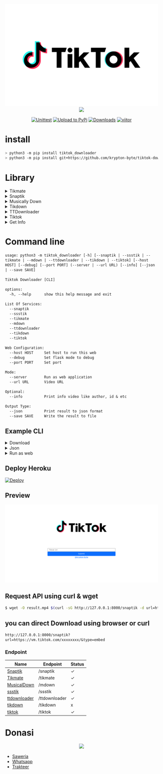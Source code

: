<p align="center">
<img src="tiktok_downloader/static/tiktok.svg"><br>
<img src="https://img.shields.io/badge/AUTHOR-KRYPTON--BYTE-brightgreen">
</p>
<center>
    
[![Unittest](https://github.com/krypton-byte/tiktok-downloader/actions/workflows/unittest.yml/badge.svg)](https://github.com/krypton-byte/tiktok-downloader/actions/workflows/unittest.yml)
[![Upload to PyPi](https://github.com/krypton-byte/tiktok-downloader/actions/workflows/python-publish.yml/badge.svg?branch=0.1.7&event=release)](https://github.com/krypton-byte/tiktok-downloader/actions/workflows/python-publish.yml)
[![Downloads](https://static.pepy.tech/personalized-badge/tiktok-downloader?period=total&units=none&left_color=black&right_color=orange&left_text=Downloads)](https://pepy.tech/project/tiktok-downloader)
[![viitor](https://visitor-badge.glitch.me/badge?page_id=krypton-byte.tiktok-downloader)]()

</center>

# install

```bash
> python3 -m pip install tiktok_downloader
> python3 -m pip install git+https://github.com/krypton-byte/tiktok-downloader
```

# Library
<details>
<summary>Tikmate</summary>

```python
>>> from tiktok_downloader import Tikmate
>>> d=Tikmate("url")
[<[type: "video" watermark: False]>, <[type: "video" watermark: False]>]
>>> d[0].download('video.mp4')
```

</details>

<details>
<summary>Snaptik</summary>

```python
>>> from tiktok_downloader import snaptik
>>> d=Snaptik('https://vt.tiktok.com/xxxxxx/')
>>> d
[<[type: "video" watermark: False]>]
>>> d[0].download('video.mp4')
```
</details>

<details>
<summary>Musically Down</summary>

```python
>>> from tiktok_downloader import mdown
>>> d=mdown('https://vt.tiktok.com/xxxxxx/')
>>> d
[<[type: "video" watermark: False]>]
>>> d[0].download('video.mp4')
```
</details>

<details>
<summary>Tikdown</summary>

```python
>>> from tiktok_downloader import tikdown
>>> d=tikdown('https://vt.tiktok.com/xxxxxx/')
>>> d
[<[type: "video" watermark: False]>]
>>> d[0].download('video.mp4')
```
</details>

<details>
<summary>TTDownloader</summary>

```python
>>> from tiktok_downloader import ttdownloader
>>> d=ttdownloader'https://vt.tiktok.com/xxxxxx/')
>>> d
[<[type: "video" watermark: False]>]
>>> d[0].download('video.mp4')
```
</details>

<details>
<summary>Tiktok</summary>

```python
>>> from tiktok_downloader import VideoInfo
>>> d=VideoInfo.service('https://vt.tiktok.com/xxxxxx/')
>>> d
[<[type: "video" watermark: False]>]
>>> d[0].download('video.mp4')
```
</details>

<details>
<summary>Get Info</summary>

```python
>>> from tiktok_downloader import VideoInfo
>>> VideoInfo.get_info('https://vt.tiktok.com/xxxxxx/')
```
</details>

# Command line

```
usage: python3 -m tiktok_downloader [-h] [--snaptik | --ssstik | --tikmate | --mdown | --ttdownloader | --tikdown | --tiktok] [--host HOST] [--debug] [--port PORT] (--server | --url URL) [--info] [--json | --save SAVE]

Tiktok Downloader [CLI]

options:
  -h, --help      show this help message and exit

List Of Services:
  --snaptik
  --ssstik
  --tikmate
  --mdown
  --ttdownloader
  --tikdown
  --tiktok

Web Configuration:
  --host HOST     Set host to run this web
  --debug         Set flask mode to debug
  --port PORT     Set port

Mode:
  --server        Run as web application
  --url URL       Video URL

Optional:
  --info          Print info video like author, id & etc

Output Type:
  --json          Print result to json format
  --save SAVE     Write the result to file
```
## Example CLI

<details>
<summary>Download</summary>

```bash
$ python3 -m tiktok_downloader --url https://vt.tiktok.com/lorem --snaptik --save tiktok.mp4
```

</details>

<details>
<summary>Json</summary>

```bash
$ python3 -m tiktok_downloader --url https://vt.tiktok.com/lorem --snaptik --json
```

</details>

<details><summary>Run as web</summary>

```bash
$ python3 -m tiktok_downloader --host=0.0.0.0 --port=8000 --server
 * Serving Flask app 'tiktok_downloader.server' (lazy loading)
 * Environment: production
   WARNING: This is a development server. Do not use it in a production deployment.
   Use a production WSGI server instead.
 * Debug mode: off
 * Running on http://127.0.0.1:8000 (Press CTRL+C to quit)
```
</details>

## Deploy Heroku
[![Deploy](https://www.herokucdn.com/deploy/button.svg)](https://heroku.com/deploy?template=https://github.com/krypton-byte/tiktok-downloader/tree/master)
## Preview
<img src="image/web.png">

## Request API using curl & wget

```bash
$ wget -O result.mp4 $(curl -sG http://127.0.0.1:8000/snaptik -d url=https://vm.tiktok.com/xxxxxxxx/|jq .[0].url -r)
```
## you can direct Download using browser or curl
```
http://127.0.0.1:8000/snaptik?url=https://vm.tiktok.com/xxxxxxxx/&type=embed
```
### Endpoint 
| Name | Endpoint | Status|
|----|---------|--------|
| <a href="https://snaptik.app">Snaptik</a> | /snaptik | ✓
| <a href="https://tikmate.online">Tikmate</a> | /tikmate |✓
| <a href="https://musicaldown.com/">MusicalDown | /mdown|✓
| <a href="https://ssstik.io">ssstik</a> | /ssstik | ✓
| <a href="https://ttdownloader.com/">ttdownloader</a> | /ttdownloader | ✓
| <a href="https://tikdown.org/">tikdown</a> | /tikdown | x
| <a href="https://tiktok.com/">tiktok</a> | /tiktok | ✓
# Donasi
<p align="center"><img src="https://svgur.com/i/Vtt.svg">

</p>
<ul><li><a href="https://saweria.co/kryptonbyte">Saweria</a><li><a href="https://wa.me/6283172366463">Whatsapp</a></li><li><a href="https://trakteer.id/krypton-byte-z8vbo">Trakteer</a></li></ul>
